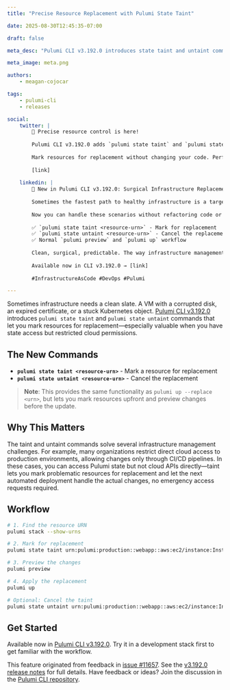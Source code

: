 ```yaml
---
title: "Precise Resource Replacement with Pulumi State Taint"

date: 2025-08-30T12:45:35-07:00

draft: false

meta_desc: "Pulumi CLI v3.192.0 introduces state taint and untaint commands for precise control over resource replacements without code changes."

meta_image: meta.png

authors:
    - meagan-cojocar

tags:
    - pulumi-cli
    - releases

social:
    twitter: |
        🎯 Precise resource control is here!
        
        Pulumi CLI v3.192.0 adds `pulumi state taint` and `pulumi state untaint` commands.
        
        Mark resources for replacement without changing your code. Perfect for corrupted VMs, expired certs, or stuck Kubernetes objects.
        
        [link]
    
    linkedin: |
        🚀 New in Pulumi CLI v3.192.0: Surgical Infrastructure Replacement
        
        Sometimes the fastest path to healthy infrastructure is a targeted replacement. A VM with a corrupted disk, a certificate that needs regeneration, or a Kubernetes object stuck in a bad state.
        
        Now you can handle these scenarios without refactoring code or editing state files:
        
        ✅ `pulumi state taint <resource-urn>` - Mark for replacement
        ✅ `pulumi state untaint <resource-urn>` - Cancel the replacement  
        ✅ Normal `pulumi preview` and `pulumi up` workflow
        
        Clean, surgical, predictable. The way infrastructure management should be.
        
        Available now in CLI v3.192.0 → [link]
        
        #InfrastructureAsCode #DevOps #Pulumi

---
```


Sometimes infrastructure needs a clean slate. A VM with a corrupted disk, an expired certificate, or a stuck Kubernetes object. [Pulumi CLI v3.192.0](https://github.com/pulumi/pulumi/releases/tag/v3.192.0) introduces `pulumi state taint` and `pulumi state untaint` commands that let you mark resources for replacement—especially valuable when you have state access but restricted cloud permissions.

<!--more-->

## The New Commands

- **`pulumi state taint <resource-urn>`** - Mark a resource for replacement
- **`pulumi state untaint <resource-urn>`** - Cancel the replacement

> **Note**: This provides the same functionality as `pulumi up --replace <urn>`, but lets you mark resources upfront and preview changes before the update.

## Why This Matters

The taint and untaint commands solve several infrastructure management challenges. For example, many organizations restrict direct cloud access to production environments, allowing changes only through CI/CD pipelines. In these cases, you can access Pulumi state but not cloud APIs directly—taint lets you mark problematic resources for replacement and let the next automated deployment handle the actual changes, no emergency access requests required.

## Workflow

```bash
# 1. Find the resource URN
pulumi stack --show-urns

# 2. Mark for replacement
pulumi state taint urn:pulumi:production::webapp::aws:ec2/instance:Instance::web-server

# 3. Preview the changes
pulumi preview

# 4. Apply the replacement
pulumi up

# Optional: Cancel the taint
pulumi state untaint urn:pulumi:production::webapp::aws:ec2/instance:Instance::web-server
```

## Get Started

Available now in [Pulumi CLI v3.192.0](https://github.com/pulumi/pulumi/releases/tag/v3.192.0). Try it in a development stack first to get familiar with the workflow.

This feature originated from feedback in [issue #11657](https://github.com/pulumi/pulumi/issues/11657). See the [v3.192.0 release notes](https://github.com/pulumi/pulumi/releases/tag/v3.192.0) for full details. Have feedback or ideas? Join the discussion in the [Pulumi CLI repository](https://github.com/pulumi/pulumi).
